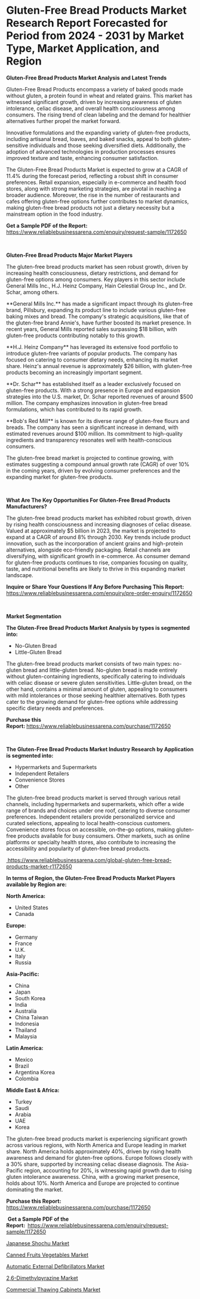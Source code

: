 <p><h1>Gluten-Free Bread Products Market Research Report Forecasted for Period from 2024 -  2031 by Market Type, Market Application, and Region</h1></p><p><strong>Gluten-Free Bread Products Market Analysis and Latest Trends</strong></p>
<p><p>Gluten-Free Bread Products encompass a variety of baked goods made without gluten, a protein found in wheat and related grains. This market has witnessed significant growth, driven by increasing awareness of gluten intolerance, celiac disease, and overall health consciousness among consumers. The rising trend of clean labeling and the demand for healthier alternatives further propel the market forward. </p><p>Innovative formulations and the expanding variety of gluten-free products, including artisanal bread, loaves, and baked snacks, appeal to both gluten-sensitive individuals and those seeking diversified diets. Additionally, the adoption of advanced technologies in production processes ensures improved texture and taste, enhancing consumer satisfaction.</p><p>The Gluten-Free Bread Products Market is expected to grow at a CAGR of 11.4% during the forecast period, reflecting a robust shift in consumer preferences. Retail expansion, especially in e-commerce and health food stores, along with strong marketing strategies, are pivotal in reaching a broader audience. Moreover, the rise in the number of restaurants and cafes offering gluten-free options further contributes to market dynamics, making gluten-free bread products not just a dietary necessity but a mainstream option in the food industry.</p></p>
<p><strong>Get a Sample PDF of the Report:&nbsp;</strong> <a href="https://www.reliablebusinessarena.com/enquiry/request-sample/1172650?utm_campaign=1294&utm_medium=2&utm_source=Github&utm_content=ia&utm_term=01102024&utm_id=gluten-free-bread-products">https://www.reliablebusinessarena.com/enquiry/request-sample/1172650</a></p>
<p>&nbsp;</p>
<p><strong>Gluten-Free Bread Products Major Market Players</strong></p>
<p><p>The gluten-free bread products market has seen robust growth, driven by increasing health consciousness, dietary restrictions, and demand for gluten-free options among consumers. Key players in this sector include General Mills Inc., H.J. Heinz Company, Hain Celestial Group Inc., and Dr. Schar, among others.</p><p>**General Mills Inc.** has made a significant impact through its gluten-free brand, Pillsbury, expanding its product line to include various gluten-free baking mixes and bread. The company's strategic acquisitions, like that of the gluten-free brand Annie's, have further boosted its market presence. In recent years, General Mills reported sales surpassing $18 billion, with gluten-free products contributing notably to this growth.</p><p>**H.J. Heinz Company** has leveraged its extensive food portfolio to introduce gluten-free variants of popular products. The company has focused on catering to consumer dietary needs, enhancing its market share. Heinz's annual revenue is approximately $26 billion, with gluten-free products becoming an increasingly important segment.</p><p>**Dr. Schar** has established itself as a leader exclusively focused on gluten-free products. With a strong presence in Europe and expansion strategies into the U.S. market, Dr. Schar reported revenues of around $500 million. The company emphasizes innovation in gluten-free bread formulations, which has contributed to its rapid growth.</p><p>**Bob's Red Mill** is known for its diverse range of gluten-free flours and breads. The company has seen a significant increase in demand, with estimated revenues around $100 million. Its commitment to high-quality ingredients and transparency resonates well with health-conscious consumers.</p><p>The gluten-free bread market is projected to continue growing, with estimates suggesting a compound annual growth rate (CAGR) of over 10% in the coming years, driven by evolving consumer preferences and the expanding market for gluten-free products.</p></p>
<p>&nbsp;</p>
<p><strong>What Are The Key Opportunities For Gluten-Free Bread Products Manufacturers?</strong></p>
<p><p>The gluten-free bread products market has exhibited robust growth, driven by rising health consciousness and increasing diagnoses of celiac disease. Valued at approximately $5 billion in 2023, the market is projected to expand at a CAGR of around 8% through 2030. Key trends include product innovation, such as the incorporation of ancient grains and high-protein alternatives, alongside eco-friendly packaging. Retail channels are diversifying, with significant growth in e-commerce. As consumer demand for gluten-free products continues to rise, companies focusing on quality, taste, and nutritional benefits are likely to thrive in this expanding market landscape.</p></p>
<p><strong>Inquire or Share Your Questions If Any Before Purchasing This Report:</strong> <a href="https://www.reliablebusinessarena.com/enquiry/pre-order-enquiry/1172650?utm_campaign=1294&utm_medium=2&utm_source=Github&utm_content=ia&utm_term=01102024&utm_id=gluten-free-bread-products">https://www.reliablebusinessarena.com/enquiry/pre-order-enquiry/1172650</a></p>
<p>&nbsp;</p>
<p><strong>Market Segmentation</strong></p>
<p><strong>The Gluten-Free Bread Products Market Analysis by types is segmented into:</strong></p>
<p><ul><li>No-Gluten Bread</li><li>Little-Gluten Bread</li></ul></p>
<p><p>The gluten-free bread products market consists of two main types: no-gluten bread and little-gluten bread. No-gluten bread is made entirely without gluten-containing ingredients, specifically catering to individuals with celiac disease or severe gluten sensitivities. Little-gluten bread, on the other hand, contains a minimal amount of gluten, appealing to consumers with mild intolerances or those seeking healthier alternatives. Both types cater to the growing demand for gluten-free options while addressing specific dietary needs and preferences.</p></p>
<p><strong>Purchase this Report:&nbsp;</strong><a href="https://www.reliablebusinessarena.com/purchase/1172650?utm_campaign=1294&utm_medium=2&utm_source=Github&utm_content=ia&utm_term=01102024&utm_id=gluten-free-bread-products">https://www.reliablebusinessarena.com/purchase/1172650</a></p>
<p>&nbsp;</p>
<p><strong>The Gluten-Free Bread Products Market Industry Research by Application is segmented into:</strong></p>
<p><ul><li>Hypermarkets and Supermarkets</li><li>Independent Retailers</li><li>Convenience Stores</li><li>Other</li></ul></p>
<p><p>The gluten-free bread products market is served through various retail channels, including hypermarkets and supermarkets, which offer a wide range of brands and choices under one roof, catering to diverse consumer preferences. Independent retailers provide personalized service and curated selections, appealing to local health-conscious customers. Convenience stores focus on accessible, on-the-go options, making gluten-free products available for busy consumers. Other markets, such as online platforms or specialty health stores, also contribute to increasing the accessibility and popularity of gluten-free bread products.</p></p>
<p><a href="https://www.reliablebusinessarena.com/global-gluten-free-bread-products-market-r1172650?utm_campaign=1294&utm_medium=2&utm_source=Github&utm_content=ia&utm_term=01102024&utm_id=gluten-free-bread-products">&nbsp;https://www.reliablebusinessarena.com/global-gluten-free-bread-products-market-r1172650</a></p>
<p><strong>In terms of Region, the Gluten-Free Bread Products Market Players available by Region are:</strong></p>
<p>
    <p> <strong> North America: </strong>
        <ul>
            <li>United States</li>
            <li>Canada</li>
        </ul>
        </p> 
    <p> <strong> Europe: </strong>
        <ul>
            <li>Germany</li>
            <li>France</li>
            <li>U.K.</li>
            <li>Italy</li>
            <li>Russia</li>
        </ul>
        </p> 
    <p> <strong> Asia-Pacific: </strong>
        <ul>
            <li>China</li>
            <li>Japan</li>
            <li>South Korea</li>
            <li>India</li>
            <li>Australia</li>
            <li>China Taiwan</li>
            <li>Indonesia</li>
            <li>Thailand</li>
            <li>Malaysia</li>
        </ul>
        </p> 
    <p> <strong> Latin America: </strong>
        <ul>
            <li>Mexico</li>
            <li>Brazil</li>
            <li>Argentina Korea</li>
            <li>Colombia</li>
        </ul>
        </p> 
    <p> <strong> Middle East & Africa: </strong>
        <ul>
            <li>Turkey</li>
            <li>Saudi</li>
            <li>Arabia</li>
            <li>UAE</li>
            <li>Korea</li>
        </ul>
    </p>
    </p>
<p><p>The gluten-free bread products market is experiencing significant growth across various regions, with North America and Europe leading in market share. North America holds approximately 40%, driven by rising health awareness and demand for gluten-free options. Europe follows closely with a 30% share, supported by increasing celiac disease diagnosis. The Asia-Pacific region, accounting for 20%, is witnessing rapid growth due to rising gluten intolerance awareness. China, with a growing market presence, holds about 10%. North America and Europe are projected to continue dominating the market.</p></p>
<p><strong>Purchase this Report: </strong><a href="https://www.reliablebusinessarena.com/purchase/1172650?utm_campaign=1294&utm_medium=2&utm_source=Github&utm_content=ia&utm_term=01102024&utm_id=gluten-free-bread-products">https://www.reliablebusinessarena.com/purchase/1172650</a></p>
<p>&nbsp;<strong>Get a Sample PDF of the Report:&nbsp;&nbsp;</strong><a href="https://www.reliablebusinessarena.com/enquiry/request-sample/1172650?utm_campaign=1294&utm_medium=2&utm_source=Github&utm_content=ia&utm_term=01102024&utm_id=gluten-free-bread-products">https://www.reliablebusinessarena.com/enquiry/request-sample/1172650</a></p>
<p><strong></strong></p>
<p><p><a href="https://issuu.com/reportprime-2/docs/japanese-shochu-market-size-2030.pp_9c047fafb751ad?utm_campaign=1294&utm_medium=2&utm_source=Github&utm_content=ia&utm_term=01102024&utm_id=gluten-free-bread-products">Japanese Shochu Market</a></p><p><a href="https://issuu.com/reportprime-2/docs/canned-fruits-vegetables-market-siz_39e18d3616da6f?utm_campaign=1294&utm_medium=2&utm_source=Github&utm_content=ia&utm_term=01102024&utm_id=gluten-free-bread-products">Canned Fruits Vegetables Market</a></p><p><a href="https://www.linkedin.com/pulse/automatic-external-defibrillators-market-insights-products-29wle?utm_campaign=1294&utm_medium=2&utm_source=Github&utm_content=ia&utm_term=01102024&utm_id=gluten-free-bread-products">Automatic External Defibrillators Market</a></p><p><a href="https://github.com/marloy8/Market-Research-Report-List-6/blob/main/26-dimethylpyrazine-market.md?utm_campaign=1294&utm_medium=2&utm_source=Github&utm_content=ia&utm_term=01102024&utm_id=gluten-free-bread-products">2,6-Dimethylpyrazine Market</a></p><p><a href="https://www.linkedin.com/pulse/commercial-thawing-cabinets-market-revolution-2024-2031-hc2cf?utm_campaign=1294&utm_medium=2&utm_source=Github&utm_content=ia&utm_term=01102024&utm_id=gluten-free-bread-products">Commercial Thawing Cabinets Market</a></p></p>